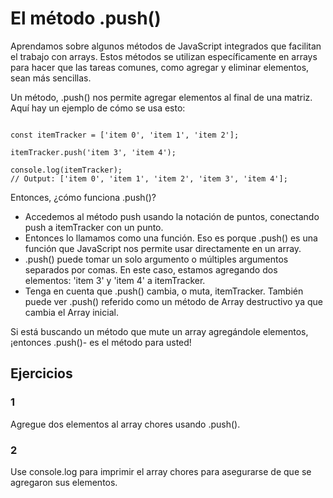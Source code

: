 # El método .push()

Aprendamos sobre algunos métodos de JavaScript integrados que facilitan el trabajo con arrays. Estos métodos se utilizan específicamente en arrays para hacer que las tareas comunes, como agregar y eliminar elementos, sean más sencillas.

Un método, .push() nos permite agregar elementos al final de una matriz. Aquí hay un ejemplo de cómo se usa esto:

~~~

const itemTracker = ['item 0', 'item 1', 'item 2'];
 
itemTracker.push('item 3', 'item 4');
 
console.log(itemTracker); 
// Output: ['item 0', 'item 1', 'item 2', 'item 3', 'item 4'];

~~~

Entonces, ¿cómo funciona .push()?

- Accedemos al método push usando la notación de puntos, conectando push a itemTracker con un punto.
- Entonces lo llamamos como una función. Eso es porque .push() es una función que JavaScript nos permite usar directamente en un array.
- .push() puede tomar un solo argumento o múltiples argumentos separados por comas. En este caso, estamos agregando dos elementos: 'item 3' y 'item 4' a itemTracker.
- Tenga en cuenta que .push() cambia, o muta, itemTracker. También puede ver .push() referido como un método de 
Array destructivo ya que cambia el Array inicial.

Si está buscando un método que mute un array agregándole elementos, ¡entonces .push()-  es el método para usted!

## Ejercicios

### 1

Agregue dos elementos al array chores usando .push().

### 2

Use console.log para imprimir el array chores para asegurarse de que se agregaron sus elementos.